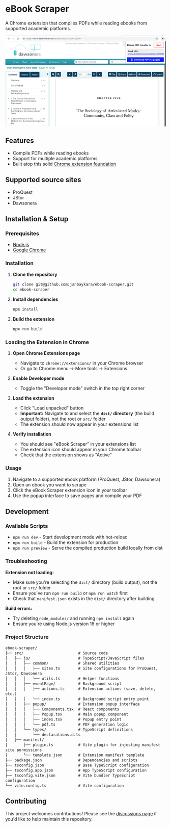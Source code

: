 # eBook Scraper

A Chrome extension that compiles PDFs while reading ebooks from supported academic platforms.

![Screenshot](screenshot.png)

## Features

- Compile PDFs while reading ebooks
- Support for multiple academic platforms
- Built atop this solid [Chrome extension foundation](https://github.com/martellaj/chrome-extension-react-typescript-boilerplate)

## Supported source sites

- ProQuest
- JStor
- Dawsonera

## Installation & Setup

### Prerequisites

- [Node.js](https://nodejs.org/)
- [Google Chrome](https://www.google.com/chrome/)

### Installation

1. **Clone the repository**
   ```bash
   git clone git@github.com:janbaykara/ebook-scraper.git
   cd ebook-scraper
   ```

2. **Install dependencies**
   ```bash
   npm install
   ```

3. **Build the extension**
   ```bash
   npm run build
   ```

### Loading the Extension in Chrome

1. **Open Chrome Extensions page**
   - Navigate to `chrome://extensions/` in your Chrome browser
   - Or go to Chrome menu → More tools → Extensions

2. **Enable Developer mode**
   - Toggle the "Developer mode" switch in the top right corner

3. **Load the extension**
   - Click "Load unpacked" button
   - **Important:** Navigate to and select the **`dist/` directory** (the build output folder), not the root or `src/` folder
   - The extension should now appear in your extensions list

4. **Verify installation**
   - You should see "eBook Scraper" in your extensions list
   - The extension icon should appear in your Chrome toolbar
   - Check that the extension shows as "Active"

### Usage

1. Navigate to a supported ebook platform (ProQuest, JStor, Dawsonera)
2. Open an ebook you want to scrape
3. Click the eBook Scraper extension icon in your toolbar
4. Use the popup interface to save pages and compile your PDF

## Development

### Available Scripts

- `npm run dev` - Start development mode with hot-reload
- `npm run build` - Build the extension for production
- `npm run preview` - Serve the compiled production build locally from dist

### Troubleshooting

**Extension not loading:**
- Make sure you're selecting the `dist/` directory (build output), not the root or `src/` folder
- Ensure you've run `npm run build` or `npm run watch` first
- Check that `manifest.json` exists in the `dist/` directory after building

**Build errors:**
- Try deleting `node_modules/` and running `npm install` again
- Ensure you're using Node.js version 16 or higher

### Project Structure

```
ebook-scraper/
├── src/                        # Source code
│   ├── js/                     # TypeScript/JavaScript files
│   │   ├── common/             # Shared utilities
│   │   │   ├── sites.ts        # Site configurations for ProQuest, JStor, Dawsonera
│   │   │   └── utils.ts        # Helper functions
│   │   ├── eventPage/          # Background script
│   │   │   ├── actions.ts      # Extension actions (save, delete, etc.)
│   │   │   └── index.ts        # Background script entry point
│   │   ├── popup/              # Extension popup interface
│   │   │   ├── Components.tsx  # React components
│   │   │   ├── Popup.tsx       # Main popup component
│   │   │   ├── index.tsx       # Popup entry point
│   │   │   └── pdf.ts          # PDF generation logic
│   │   └── types/              # TypeScript definitions
│   │       └── declarations.d.ts
│   ├── manifest/
|       ├── plugin.ts           # Vite plugin for injesting manifest site permissions
|       └── template.json       # Extension manifest template
├── package.json                # Dependencies and scripts
├── tsconfig.json               # Base TypeScript configuration
├── tsconfig.app.json           # App TypeScript configuration
├── tsconfig.vite.json          # Vite bundler TypeScript configuration
└── vite.config.ts              # Vite configuration
```

## Contributing

This project welcomes contributions! Please see the [discussions page](https://github.com/janbaykara/ebook-scraper/discussions/12) if you'd like to help maintain this repository.
